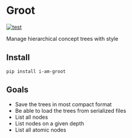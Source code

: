 # Groot
[![test](https://github.com/ChenchaoZhao/groot/actions/workflows/lint-test.yaml/badge.svg)](https://github.com/ChenchaoZhao/groot/actions/workflows/lint-test.yaml)

Manage hierarchical concept trees with style

## Install
```pip install i-am-groot```

## Goals
* Save the trees in most compact format
* Be able to load the trees from serialized files
* List all nodes
* List nodes on a given depth
* List all atomic nodes
